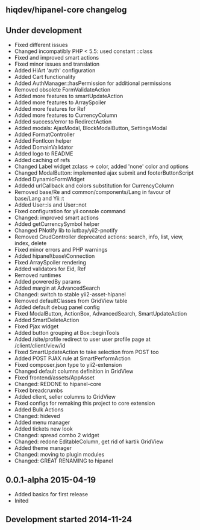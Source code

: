 hiqdev/hipanel-core changelog
-----------------------------

## Under development

- Fixed different issues
- Changed incompatibly PHP < 5.5: used constant ::class
- Fixed and improved smart actions
- Fixed minor issues and translation
- Added HiArt 'auth' configuration
- Added Cart functionality
- Added AuthManager::hasPermission for additional permissions
- Removed obsolete FormValidateAction
- Added more features to smartUpdateAction
- Added more features to ArraySpoiler
- Added more features for Ref
- Added more features to CurrencyColumn
- Added success/error to RedirectAction
- Added modals: AjaxModal, BlockModalButton, SettingsModal
- Added FormatController
- Added FontIcon helper
- Added DomainValidator
- Added logo to README
- Added caching of refs
- Changed Label widget zclass -> color, added 'none' color and options
- Changed ModalButton: implemented ajax submit and footerButtonScript
- Added DynamicFormWidget
- Addedd urlCallback and colors substitution for CurrencyColumn
- Removed base/Re and common/components/Lang in favour of base/Lang and Yii::t
- Added User::is and User::not
- Fixed configuration for yii console command
- Changed: improved smart actions
- Added getCurrencySymbol helper
- Changed PNotify lib to iutbay/yii2-pnotify
- Removed CrudController deprecated actions: search, info, list, view, index, delete
- Fixed minor errors and PHP warnings
- Added hipanel\base\Connection
- Fixed ArraySpoiler rendering
- Added validators for Eid, Ref
- Removed runtimes
- Added poweredBy params
- Added margin at AdvancedSearch
- Changed: switch to stable yii2-asset-hipanel
- Removed defaultClasses from GridView table
- Added default debug panel config
- Fixed ModalButton, ActionBox, AdvancedSearch, SmartUpdateAction
- Added SmartDeleteAction
- Fixed Pjax widget
- Added button grouping at Box::beginTools
- Added /site/profile redirect to user user profile page at /client/client/view/id
- Fixed SmartUpdateAction to take selection from POST too
- Added POST PJAX rule at SmartPerformAction
- Fixed composer.json type to yii2-extension
- Changed default columns definition in GridView
- Fixed frontend/assets/AppAsset
- Changed: REDONE to hipanel-core
- Fixed breadcrumbs
- Added client, seller columns to GridView
- Fixed configs for remaking this project to core extension
- Added Bulk Actions
- Changed: hideved
- Added menu manager
- Added tickets new look
- Changed: spread combo 2 widget
- Changed: redone EditableColumn, get rid of kartik GridView
- Added theme manager
- Changed: moving to plugin modules
- Changed: GREAT RENAMING to hipanel

## 0.0.1-alpha 2015-04-19

- Added basics for first release
- Inited

## Development started 2014-11-24

